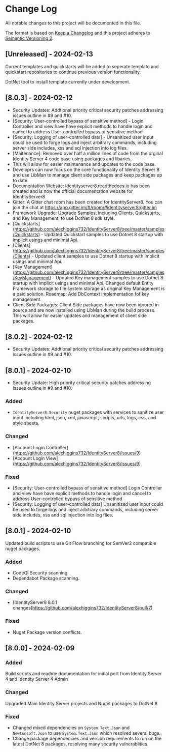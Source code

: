# Change Log
All notable changes to this project will be documented in this file.
 
The format is based on [Keep a Changelog](http://keepachangelog.com/)
and this project adheres to [Semantic Versioning 2](http://semver.org/).
 
## [Unreleased] - 2024-02-13

Current templates and quickstarts will be added to seperate template and quickstart repositories to continue previous version functionality.

DotNet tool to install template currently under development.


## [8.0.3] - 2024-02-12

- Security Updates: Addtional priority critical security patches addressing issues outline in #9 and #10.
 - [Security: User-controlled bypass of sensitive method] - Login Controller and view have have explicit methods to handle login and cancel to address User-controlled bypass of sensitive method
 - [Security: Logging of user-controlled data] - Unsanitized user input could be used to forge logs and inject arbitrary commands, including server side includes, xss and sql injection into log files.
- [Maitenance]: Removed over half a million lines of code from the orginal Identity Server 4 code base using packages and libaries.
 - This will allow for easier maintenance and updates to the code base.
 - Developrs can now focus on the core functionality of Identity Server 8 and use LibMan to manage client side packages and keep packages up to date.
- Documentation Website: identityserver8.readthedocs.io has been created and is now the official documentation website for IdentityServer8
- Gitter: A Gitter chat room has been created for IdentityServer8. You can join the chat at https://app.gitter.im/#/room/#identityserver8:gitter.im
- Framework Upgrade: Upgrade Samples, including Clients, Quickstarts, and Key Management, to use DotNet 8 sdk style.
- [Quickstarts] (https://github.com/alexhiggins732/IdentityServer8/tree/master/samples/Quickstarts) - Updated Quickstart samples to use Dotnet 8 startup with implicit usings and minimal Api.
- [Clients] (https://github.com/alexhiggins732/IdentityServer8/tree/master/samples/Clients) - Updated client samples to use Dotnet 8 startup with implicit usings and minimal Api.
- [Key Management] (https://github.com/alexhiggins732/IdentityServer8/tree/master/samples/KeyManagement) - Updated Key management samples to use Dotnet 8 startup with implicit usings and minimal Api. Changed default Entity Framework storage to file system storage as original Key Management is a paid solution. Roadmap: Add DbContext implementation fof key management.
- Client Side Packages: Client Side packages have now been ignored in source and are now installed using LibMan during the build process. This will allow for easier updates and management of client side packages.

## [8.0.2] - 2024-02-12

- Security Updates: Addtional priority critical security patches addressing issues outline in #9 and #10.

## [8.0.1] - 2024-02-10
 
- Security Update: High priority critical security patches addressing issues outline in #9 and #10.

 
### Added
- `IdentityServer8.Security` nuget packages with services to sanitize user input including html, json, xml, javascript, scripts, urls, logs, css, and style sheets.

### Changed
- [Account Login Controller] (https://github.com/alexhiggins732/IdentityServer8/issues/9) 
- [Account Login View] (https://github.com/alexhiggins732/IdentityServer8/issues/9)  
 
### Fixed
- [Security: User-controlled bypass of sensitive method]
  Login Controller and view have have explicit methods to handle login and cancel to address User-controlled bypass of sensitive method
- [Security: Logging of user-controlled data]
  Unsanitized user input could be used to forge logs and inject arbitrary commands, including server side includes, xss and sql injection into log files.
  
## [8.0.1] - 2024-02-10
  
Updated build scripts to use Git Flow branching for SemVer2 compatible nuget packages.
 
### Added

- CodeQl Security scanning
- Dependabot Package scanning. 
### Changed
  
- [IdentityServer8 8.0.1 changes]https://github.com/alexhiggins732/IdentityServer8/pull/7) 

### Fixed
 
- Nuget Package version conflicts.
 
## [8.0.0] - 2024-02-09
 
### Added
Build scripts and readme documentation for initial port from Identity Server 4 and Identity Server 4 Admin   
### Changed
Upgraded Main Identity Server projects and Nuget packages to DotNet 8 
### Fixed
 
- Changed mixed dependencies on `System.Text.Json` and `Newtonsoft.Json` to use `System.Text.Json` which resolved several bugs.
- Change package dependencies and version requirements to run on the latest DotNet 8 packages, resolving many security vulnerablities.